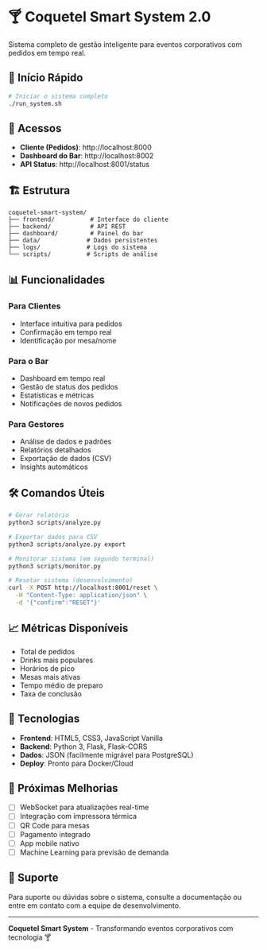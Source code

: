 # 🍸 Coquetel Smart System 2.0

Sistema completo de gestão inteligente para eventos corporativos com pedidos em tempo real.

## 🚀 Início Rápido

```bash
# Iniciar o sistema completo
./run_system.sh
```

## 📱 Acessos

- **Cliente (Pedidos)**: http://localhost:8000
- **Dashboard do Bar**: http://localhost:8002
- **API Status**: http://localhost:8001/status

## 🏗️ Estrutura

```
coquetel-smart-system/
├── frontend/          # Interface do cliente
├── backend/           # API REST
├── dashboard/         # Painel do bar
├── data/             # Dados persistentes
├── logs/             # Logs do sistema
└── scripts/          # Scripts de análise
```

## 📊 Funcionalidades

### Para Clientes
- Interface intuitiva para pedidos
- Confirmação em tempo real
- Identificação por mesa/nome

### Para o Bar
- Dashboard em tempo real
- Gestão de status dos pedidos
- Estatísticas e métricas
- Notificações de novos pedidos

### Para Gestores
- Análise de dados e padrões
- Relatórios detalhados
- Exportação de dados (CSV)
- Insights automáticos

## 🛠️ Comandos Úteis

```bash
# Gerar relatório
python3 scripts/analyze.py

# Exportar dados para CSV
python3 scripts/analyze.py export

# Monitorar sistema (em segundo terminal)
python3 scripts/monitor.py

# Resetar sistema (desenvolvimento)
curl -X POST http://localhost:8001/reset \
  -H "Content-Type: application/json" \
  -d '{"confirm":"RESET"}'
```

## 📈 Métricas Disponíveis

- Total de pedidos
- Drinks mais populares
- Horários de pico
- Mesas mais ativas
- Tempo médio de preparo
- Taxa de conclusão

## 🔧 Tecnologias

- **Frontend**: HTML5, CSS3, JavaScript Vanilla
- **Backend**: Python 3, Flask, Flask-CORS
- **Dados**: JSON (facilmente migrável para PostgreSQL)
- **Deploy**: Pronto para Docker/Cloud

## 📝 Próximas Melhorias

- [ ] WebSocket para atualizações real-time
- [ ] Integração com impressora térmica
- [ ] QR Code para mesas
- [ ] Pagamento integrado
- [ ] App mobile nativo
- [ ] Machine Learning para previsão de demanda

## 🤝 Suporte

Para suporte ou dúvidas sobre o sistema, consulte a documentação ou entre em contato com a equipe de desenvolvimento.

---
**Coquetel Smart System** - Transformando eventos corporativos com tecnologia 🍸
